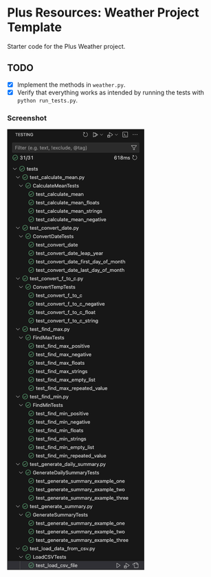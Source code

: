 # Plus Resources: Weather Project Template

Starter code for the Plus Weather project.

## TODO

- [X] Implement the methods in `weather.py`.
- [X] Verify that everything works as intended by running the tests with `python run_tests.py`.

### Screenshot
![Screenshot of green ticks running all tests](https://github.com/GinaHorch/python-weather-project/blob/39657e89e66325f3463e732ec907d9e7716a0ab8/Screen%20Shot%202024-08-18.png)
